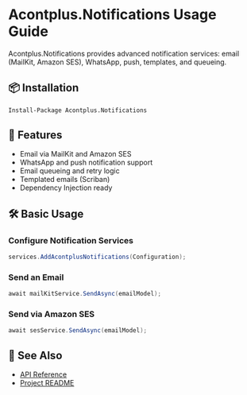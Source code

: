 # Acontplus.Notifications Usage Guide

Acontplus.Notifications provides advanced notification services: email (MailKit, Amazon SES), WhatsApp, push, templates, and queueing.

## 📦 Installation

```bash
Install-Package Acontplus.Notifications
```

## 🚀 Features
- Email via MailKit and Amazon SES
- WhatsApp and push notification support
- Email queueing and retry logic
- Templated emails (Scriban)
- Dependency Injection ready

## 🛠️ Basic Usage

### Configure Notification Services
```csharp
services.AddAcontplusNotifications(Configuration);
```

### Send an Email
```csharp
await mailKitService.SendAsync(emailModel);
```

### Send via Amazon SES
```csharp
await sesService.SendAsync(emailModel);
```

## 📖 See Also
- [API Reference](../Home.md)
- [Project README](../../src/Acontplus.Notifications/README.md) 